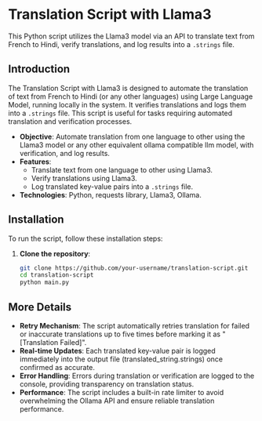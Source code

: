# Translation Script with Llama3

This Python script utilizes the Llama3 model via an API to translate text from French to Hindi, verify translations, and log results into a `.strings` file.


## Introduction

The Translation Script with Llama3 is designed to automate the translation of text from French to Hindi (or any other languages) using Large Language Model, running locally in the system. It verifies translations and logs them into a `.strings` file. This script is useful for tasks requiring automated translation and verification processes.

- **Objective**: Automate translation from one language to other using the Llama3 model or any other equivalent ollama compatible llm model, with verification, and log results.
- **Features**:
  - Translate text from one language to other using Llama3.
  - Verify translations using Llama3.
  - Log translated key-value pairs into a `.strings` file.
- **Technologies**: Python, requests library, Llama3, Ollama.

## Installation

To run the script, follow these installation steps:

1. **Clone the repository**:
   ```bash
   git clone https://github.com/your-username/translation-script.git
   cd translation-script
   python main.py

## More Details

- **Retry Mechanism**: The script automatically retries translation for failed or inaccurate translations up to five times before marking it as "[Translation Failed]".
- **Real-time Updates**: Each translated key-value pair is logged immediately into the output file (translated_string.strings) once confirmed as accurate.
- **Error Handling**: Errors during translation or verification are logged to the console, providing transparency on translation status.
- **Performance**: The script includes a built-in rate limiter to avoid overwhelming the Ollama API and ensure reliable translation performance.
